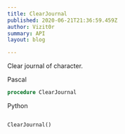 ```yaml
---
title: ClearJournal
published: 2020-06-21T21:36:59.459Z
author: Vizit0r
summary: API
layout: blog

---
```


 

Clear journal of character. 


Pascal

```pascal
procedure ClearJournal
```



Python
```python

ClearJournal()
```